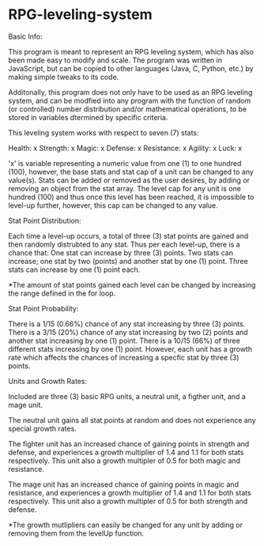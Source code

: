 # RPG-leveling-system

Basic Info: 

This program is meant to represent an RPG leveling system, which has also been made easy to modify and scale. 
The program was written in JavaScript, but can be copied to other languages (Java, C, Python, etc.) by making simple tweaks to its code.

Additonally, this program does not only have to be used as an RPG leveling system, and can be modfied into any program with the function of random (or controlled) 
number distribution and/or mathematical operations, to be stored in variables dtermined by specific criteria.


This leveling system works with respect to seven (7) stats:

Health: x
Strength: x
Magic: x
Defense: x
Resistance: x
Agility: x
Luck: x

'x' is variable representing a numeric value from one (1) to one hundred (100), however, the base stats and stat cap of a unit can be changed to any value(s).
Stats can be added or removed as the user desires, by adding or removing an object from the stat array.
The level cap for any unit is one hundred (100) and thus once this level has been reached, it is impossible to level-up further, however, this cap can be changed to any value.

Stat Point Distribution:

Each time a level-up occurs, a total of three (3) stat points are gained and then randomly distrubted to any stat.
Thus per each level-up, there is a chance that:
One stat can increase by three (3) points.
Two stats can increase; one stat by two (points) and another stat by one (1) point.
Three stats can increase by one (1) point each.

*The amount of stat points gained each level can be changed by increasing the range defined in the for loop.

Stat Point Probability:

There is a 1/15 (0.66%) chance of any stat increasing by three (3) points. 
There is a 3/15 (20%) chance of any stat increasing by two (2) points and another stat increasing by one (1) point.
There is a 10/15 (66%) of three different stats increasing by one (1) point.
However, each unit has a growth rate which affects the chances of increasing a specfic stat by three (3) points.

Units and Growth Rates:

Included are three (3) basic RPG units, a neutral unit, a figther unit, and a mage unit.

The neutral unit gains all stat points at random and does not experience any special growth rates.

The fighter unit has an increased chance of gaining points in strength and defense, and experiences a growth multiplier of 1.4 and 1.1 for both stats respectively.
This unit also a growth multipler of 0.5 for both magic and resistance.

The mage unit has an increased chance of gaining points in magic and resistance, and experiences a growth multiplier of 1.4 and 1.1 for both stats respectively.
This unit also a growth multipler of 0.5 for both strength and defense.

*The growth mutlipliers can easily be changed for any unit by adding or removing them from the levelUp function.

